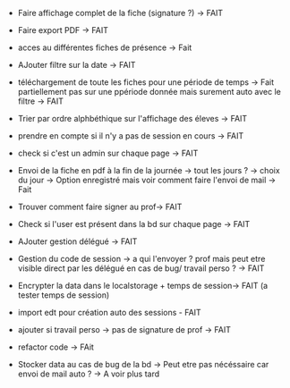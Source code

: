 - Faire affichage complet de la fiche (signature ?) -> FAIT
- Faire export PDF -> FAIT
- acces au différentes fiches de présence -> Fait
- AJouter filtre sur la date -> FAIT
- téléchargement de toute les fiches pour une période de temps -> Fait partiellement pas sur une ppériode donnée mais surement auto avec le filtre -> FAIT
- Trier par ordre alphbéthique sur l'affichage des éleves -> FAIT
- prendre en compte si il n'y a pas de session en cours -> FAIT
- check si c'est un admin sur chaque page -> FAIT
- Envoi de la fiche en pdf à la fin de la journée -> tout les jours ? -> choix du jour -> Option enregistré mais voir comment faire l'envoi de mail -> Fait
- Trouver comment faire signer au prof-> FAIT
- Check si l'user est présent dans la bd sur chaque page -> FAIT
- AJouter gestion délégué -> FAIT
- Gestion du code de session -> a qui l'envoyer ? prof mais peut etre visible direct par les délégué en cas de bug/ travail perso ? -> FAIT
- Encrypter la data dans le localstorage + temps de session-> FAIT (a tester temps de session)
- import edt pour création auto des sessions - FAIT
- ajouter si travail perso -> pas de signature de prof -> FAIT


- refactor code -> FAit


- Stocker data au cas de bug de la bd -> Peut etre pas nécéssaire car envoi de mail auto ? -> A voir plus tard
